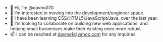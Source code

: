 - 👋 Hi, I’m @davma170
- 👀 I’m interested in moving into the development/engineer space.
- 🌱 I have been learning CSS/HTML5/JavaScript/Java, over the last year.
- 💞️ I’m looking to collaborate on building new web applications, and helping small businesses make their existing ones more robust.
- 📫 I can be reached at davma1@yahoo.com for any inquiries.

<!---
davma170/davma170 is a ✨ special ✨ repository because its `README.md` (this file) appears on your GitHub profile.
You can click the Preview link to take a look at your changes.
--->
